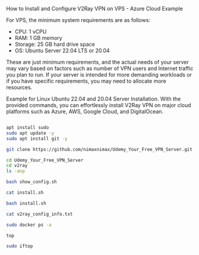 How to Install and Configure V2Ray VPN on VPS - Azure Cloud Example

For VPS, the minimum system requirements are as follows:
- CPU: 1 vCPU
- RAM: 1 GB memory
- Storage: 25 GB hard drive space
- OS: Ubuntu Server 22.04 LTS or 20.04

These are just minimum requirements, and the actual needs of your server may vary based on factors such as number of VPN users and Internet traffic you plan to run. If your server is intended for more demanding workloads or if you have specific requirements, you may need to allocate more resources.

Example for Linux Ubuntu 22.04 and 20.04 Server Installation. With the provided commands, you can effortlessly install V2Ray VPN on major cloud platforms such as Azure, AWS, Google Cloud, and DigitalOcean.

```bash

apt install sudo
sudo apt update -y
sudo apt install git -y

git clone https://github.com/nimaxnimax/Udemy_Your_Free_VPN_Server.git

cd Udemy_Your_Free_VPN_Server
cd v2ray
ls -anp

bash show_config.sh

cat install.sh

bash install.sh

cat v2ray_config_info.txt

sudo docker ps -a

top

sudo iftop

```


